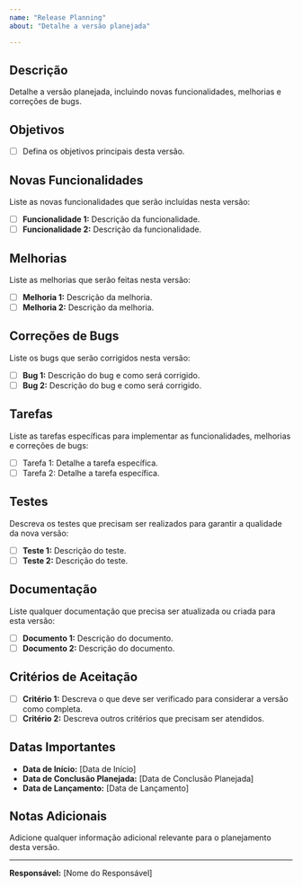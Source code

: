```yaml
---
name: "Release Planning"
about: "Detalhe a versão planejada"

---
```


## Descrição
Detalhe a versão planejada, incluindo novas funcionalidades, melhorias e correções de bugs.

## Objetivos
- [ ] Defina os objetivos principais desta versão.

## Novas Funcionalidades
Liste as novas funcionalidades que serão incluídas nesta versão:
- [ ] **Funcionalidade 1:** Descrição da funcionalidade.
- [ ] **Funcionalidade 2:** Descrição da funcionalidade.

## Melhorias
Liste as melhorias que serão feitas nesta versão:
- [ ] **Melhoria 1:** Descrição da melhoria.
- [ ] **Melhoria 2:** Descrição da melhoria.

## Correções de Bugs
Liste os bugs que serão corrigidos nesta versão:
- [ ] **Bug 1:** Descrição do bug e como será corrigido.
- [ ] **Bug 2:** Descrição do bug e como será corrigido.

## Tarefas
Liste as tarefas específicas para implementar as funcionalidades, melhorias e correções de bugs:
- [ ] Tarefa 1: Detalhe a tarefa específica.
- [ ] Tarefa 2: Detalhe a tarefa específica.

## Testes
Descreva os testes que precisam ser realizados para garantir a qualidade da nova versão:
- [ ] **Teste 1:** Descrição do teste.
- [ ] **Teste 2:** Descrição do teste.

## Documentação
Liste qualquer documentação que precisa ser atualizada ou criada para esta versão:
- [ ] **Documento 1:** Descrição do documento.
- [ ] **Documento 2:** Descrição do documento.

## Critérios de Aceitação
- [ ] **Critério 1:** Descreva o que deve ser verificado para considerar a versão como completa.
- [ ] **Critério 2:** Descreva outros critérios que precisam ser atendidos.

## Datas Importantes
- **Data de Início:** [Data de Início]
- **Data de Conclusão Planejada:** [Data de Conclusão Planejada]
- **Data de Lançamento:** [Data de Lançamento]

## Notas Adicionais
Adicione qualquer informação adicional relevante para o planejamento desta versão.

---

**Responsável:** [Nome do Responsável]
